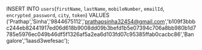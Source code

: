 INSERT INTO `users`(`firstName`, `lastName`, `mobileNumber`, `emailId`, `encrypted_password`, `city`, `token`) VALUES ('Prathap','Sinha','9844675112','prathapsinha32454@gmail.com','b109f3bbbc244eb82441917ed06d618b9008dd09b3befd1b5e07394c706a8bb980b1d7785e5976ec049b46df5f1326af5a2ea6d103fd07c95385ffab0cacbc86','Bangalore','1aasd3wefesac');